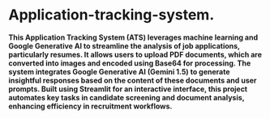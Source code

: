 # Application-tracking-system.

**This Application Tracking System (ATS) leverages machine learning and Google Generative AI to streamline the analysis of job applications, particularly resumes. It allows users to upload PDF documents, which are converted into images and encoded using Base64 for processing. The system integrates Google Generative AI (Gemini 1.5) to generate insightful responses based on the content of these documents and user prompts. Built using Streamlit for an interactive interface, this project automates key tasks in candidate screening and document analysis, enhancing efficiency in recruitment workflows.**










